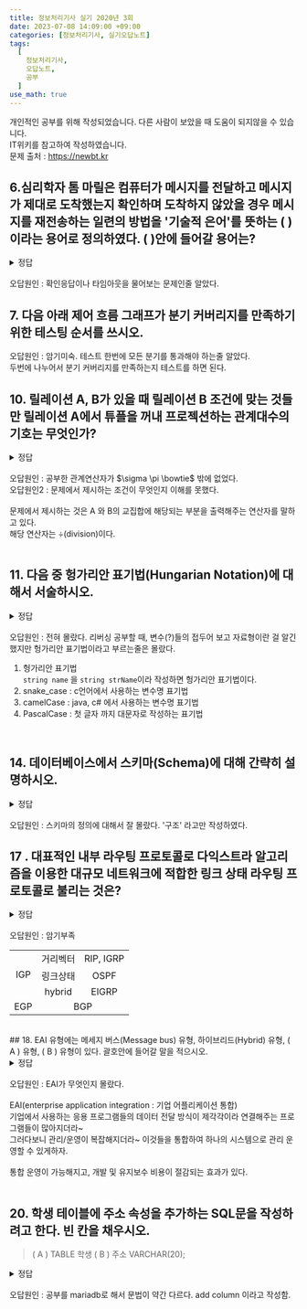 ```yaml
---
title: 정보처리기사 실기 2020년 3회
date: 2023-07-08 14:09:00 +09:00
categories: [정보처리기사, 실기오답노트]
tags:
  [
    정보처리기사,
    오답노트,
    공부
  ]
use_math: true
---
```

개인적인 공부를 위해 작성되었습니다. 다른 사람이 보았을 때 도움이 되지않을 수 있습니다.  
IT위키를 참고하여 작성하였습니다.  
문제 출처 : <https://newbt.kr>  

## 6.심리학자 톰 마릴은 컴퓨터가 메시지를 전달하고 메시지가 제대로 도착했는지 확인하며 도착하지 않았을 경우 메시지를 재전송하는 일련의 방법을 '기술적 은어'를 뜻하는 ( )이라는 용어로 정의하였다. ( )안에 들어갈 용어는?
<details>
<summary>정답</summary>
protocol
</details>
<br>
오답원인 : 확인응답이나 타임아웃을 물어보는 문제인줄 알았다.<br>

## 7. 다음 아래 제어 흐름 그래프가 분기 커버리지를 만족하기 위한 테스팅 순서를 쓰시오.

오답원인 : 암기미숙. 테스트 한번에 모든 분기를 통과해야 하는줄 알았다.<br>
두번에 나누어서 분기 커버리지를 만족하는지 테스트를 하면 된다.<br>

## 10. 릴레이션 A, B가 있을 때 릴레이션 B 조건에 맞는 것들만 릴레이션 A에서 튜플을 꺼내 프로젝션하는 관계대수의 기호는 무엇인가?
<details>
<summary>정답</summary>
÷
</details>
<br>
오답원인 : 공부한 관계연산자가 $\sigma \pi \bowtie$ 밖에 없었다. <br>
오답원인2 : 문제에서 제시하는 조건이 무엇인지 이해를 못했다.<br>
<br>
문제에서 제시하는 것은 A 와 B의 교집합에 해당되는 부분을 출력해주는 연산자를 말하고 있다.<br>
해당 연산자는 ÷(division)이다.<br>
<br>

## 11. 다음 중 헝가리안 표기법(Hungarian Notation)에 대해서 서술하시오.
<details>
<summary>정답</summary>
식별자 표기 시 접두어에 자료형을 붙이는 표기법
</details>
<br>
오답원인 : 전혀 몰랐다. 리버싱 공부할 때, 변수(?)들의 접두어 보고 자료형이란 걸 알긴 했지만 헝가리안 표기법이라고 부르는줄은 몰랐다.<br>

1. 헝가리안 표기법 <br>
```string name``` 을 ```string strName```이라 작성하면 헝가리안 표기법이다.<br>
2. snake_case : c언어에서 사용하는 변수명 표기법<br>
3. camelCase : java, c# 에서 사용하는 변수명 표기법<br>
4. PascalCase : 첫 글자 까지 대문자로 작성하는 표기법<br>
<br>

## 14. 데이터베이스에서 스키마(Schema)에 대해 간략히 설명하시오.
<details>
<summary>정답</summary>
데이터베이스의 전체적인 구조와 제약조건에 대한 명세로, 내부 스키마와 개념 스키마, 외부 스키마로 나뉜다.
</details>
<br>
오답원인 : 스키마의 정의에 대해서 잘 몰랐다. '구조' 라고만 작성하였다. <br>

## 17 . 대표적인 내부 라우팅 프로토콜로 다익스트라 알고리즘을 이용한 대규모 네트워크에 적합한 링크 상태 라우팅 프로토콜로 불리는 것은?
<details>
<summary>정답</summary>
OSPF
</details>
<br>
오답원인 : 암기부족<br>


<table>

  <tr align="center">
    <td rowspan="3">IGP</td>
    <td>거리벡터</td>
    <td>RIP, IGRP</td>
  </tr>
  <tr align="center">
    <td>링크상태</td>
    <td>OSPF</td>
  </tr>
  <tr align="center">
    <td>hybrid</td>
    <td>EIGRP</td>
  </tr>
  <tr align="center">
    <td>EGP</td>
    <td colspan="2">BGP</td>
  </tr>

</table>

<br>
## 18. EAI 유형에는 메세지 버스(Message bus) 유형, 하이브리드(Hybrid) 유형, ( A ) 유형, ( B ) 유형이 있다. 괄호안에 들어갈 말을 적으시오.
<details>
<summary>정답</summary>
Point to Point, Hub & Spoke
</details>
<br>
오답원인 : EAI가 무엇인지 몰랐다.<br>
<br>
EAI(enterprise application integration : 기업 어플리케이션 통합)<br>
기업에서 사용하는 응용 프로그램들의 데이터 전달 방식이 제각각이라 연결해주는 프로그램들이 많아지더라~<br>
그러다보니 관리/운영이 복잡해지더라~ 이것들을 통합하여 하나의 시스템으로 관리 운영할 수 있게하자.<br>
<br>
통합 운영이 가능해지고, 개발 및 유지보수 비용이 절감되는 효과가 있다.<br>
<br>

## 20. 학생 테이블에 주소 속성을 추가하는 SQL문을 작성하려고 한다. 빈 칸을 채우시오.
> (    A    ) TABLE 학생   (   B   ) 주소 VARCHAR(20);  

<details>
<summary>정답</summary>
alter, add
</details>
<br>
오답원인 : 공부를 mariadb로 해서 문법이 약간 다르다. add column 이라고 작성함.<br>